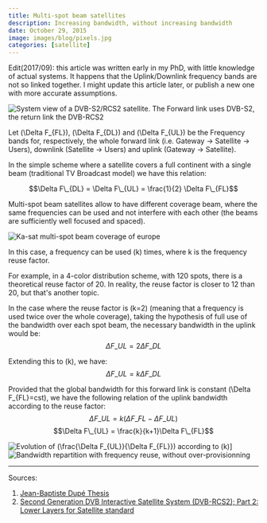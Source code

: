 ```yaml
---
title: Multi-spot beam satellites
description: Increasing bandwidth, without increasing bandwidth
date: October 29, 2015
image: images/blog/pixels.jpg
categories: [satellite]
---
```




 Edit(2017/09): this article was written early in my PhD, with little knowledge of actual systems. It happens that the Uplink/Downlink frequency bands are not so linked together. I might update this article later, or publish a new one with more accurate assumptions.
 

![System view of a DVB-S2/RCS2 satellite. The Forward link uses DVB-S2, the return link the DVB-RCS2](images/blog/dvbrcs2-sysview.png)

Let \(\Delta F\_{FL}\), \(\Delta F\_{DL}\) and \(\Delta F\_{UL}\) be the Frequency bands for, respectively, the whole forward link (i.e. Gateway → Satellite → Users), downlink (Satellite → Users) and uplink (Gateway → Satellite).

In the simple scheme where a satellite covers a full continent with a single beam (traditional TV Broadcast model) we have this relation:

$$\Delta F\_{DL} = \Delta F\_{UL} = \frac{1}{2} \Delta F\_{FL}$$

Multi-spot beam satellites allow to have different coverage beam, where the same frequencies can be used and not interfere with each other (the beams are sufficiently well focused and spaced).

![Ka-sat multi-spot beam coverage of europe](images/blog/kasat.png)

In this case, a frequency can be used \(k\) times, where k is the frequency reuse factor.
  

For example, in a 4-color distribution scheme, with 120 spots, there is a theoretical reuse factor of 20.
In reality, the reuse factor is closer to 12 than 20, but that's another topic.

In the case where the reuse factor is \(k=2\) (meaning that a frequency is used twice over the whole coverage), taking the hypothesis of full use of the bandwidth over each spot beam, the necessary bandwidth in the uplink would be:
$$\Delta F\_{UL} = 2\Delta F\_{DL}$$

Extending this to \(k\), we have:
$$\Delta F\_{UL} = k\Delta F\_{DL}$$

Provided that the global bandwidth for this forward link is constant \(\Delta F\_{FL}=cst\), we have the following relation of the uplink bandwidth according to the reuse factor:
$$\Delta F\_{UL} = k(\Delta F\_{FL} - \Delta F\_{UL})$$
$$\Delta F\_{UL} = \frac{k}{k+1}\Delta F\_{FL}$$

![Evolution of \(\frac{\Delta F_{UL}}{\Delta F_{FL}}\) according to \(k\)](images/blog/ratio-ffr.png)]
![Bandwidth repartition with frequency reuse, without over-provisionning](images/blog/bw-division.png)

---

Sources:

1. [Jean-Baptiste Dupé Thesis](http://www.theses.fr/2015INPT0136)
2. [Second Generation DVB Interactive Satellite System (DVB-RCS2); Part 2: Lower Layers for Satellite standard](http://www.etsi.org/deliver/etsi_en/301500_301599/30154502/01.02.01_60/en_30154502v010201p.pdf)
